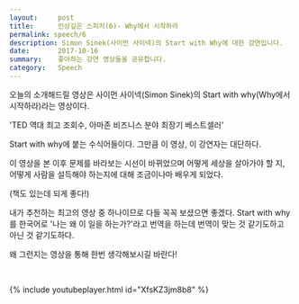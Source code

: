 ```yaml
---
layout:     post
title:      인상깊은 스피치(6)- Why에서 시작하라
permalink: speech/6
description: Simon Sinek(사이먼 사이넥)의 Start with Why에 대한 강연입니다.
date:       2017-10-16
summary:    좋아하는 강연 영상들을 공유합니다.
category: 	Speech
---
```


오늘의 소개해드릴 영상은 사이먼 사이넥(Simon Sinek)의 Start with why(Why에서 시작하라)라는 영상이다.

'TED 역대 최고 조회수, 아마존 비즈니스 분야 최장기 베스트셀러'

Start with why에 붙는 수식어들이다. 그만큼 이 영상, 이 강연자는 대단하다.

이 영상을 본 이후 문제를 바라보는 시선이 바뀌었으며 어떻게 세상을 살아가야 할 지, 어떻게 사람을 설득해야 하는지에 대해 조금이나마 배우게 되었다.

(책도 있는데 되게 좋다!)

내가 추천하는 최고의 영상 중 하나이므로 다들 꼭꼭 보셨으면 좋겠다. Start with why를 한국어로 '나는 왜 이 일을 하는가?'라고 번역을 하는데 번역이 맞는 것 같기도하고 아닌 것 같기도하다. 

왜 그런지는 영상을 통해 한번 생각해보시길 바란다!

<br>

{% include youtubeplayer.html id="XfsKZ3jm8b8" %} 
